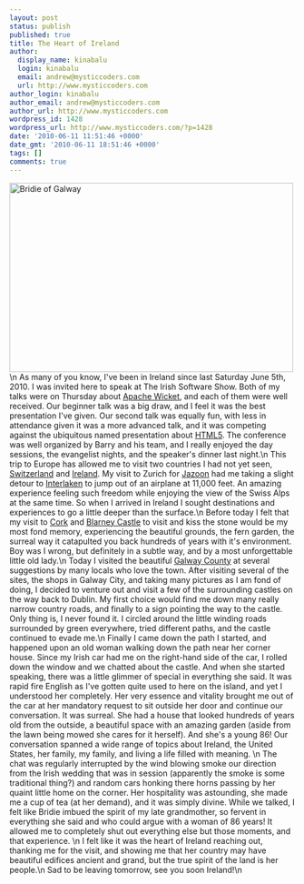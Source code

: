 ```yaml
---
layout: post
status: publish
published: true
title: The Heart of Ireland
author:
  display_name: kinabalu
  login: kinabalu
  email: andrew@mysticcoders.com
  url: http://www.mysticcoders.com
author_login: kinabalu
author_email: andrew@mysticcoders.com
author_url: http://www.mysticcoders.com
wordpress_id: 1428
wordpress_url: http://www.mysticcoders.com/?p=1428
date: '2010-06-11 11:51:46 +0000'
date_gmt: '2010-06-11 18:51:46 +0000'
tags: []
comments: true
---
```

<a href="http://www.flickr.com/photos/kinabalu/4690785253/" title="Bridie of Galway by kinabalu, on Flickr" target="_blank"><img src="http://farm5.static.flickr.com/4029/4690785253_420f921e10.jpg" width="500" height="333" alt="Bridie of Galway" /></a>\n
As many of you know, I've been in Ireland since last Saturday June 5th, 2010.  I was invited here to speak at The Irish Software Show.  Both of my talks were on Thursday about <a href="http://wicket.apache.org" target="_blank">Apache Wicket</a>, and each of them were well received.  Our beginner talk was a big draw, and I feel it was the best presentation I've given.  Our second talk was equally fun, with less in attendance given it was a more advanced talk, and it was competing against the ubiquitous named presentation about <a href="http://en.wikipedia.org/wiki/HTML5" target="_blank">HTML5</a>.  The conference was well organized by Barry and his team, and I really enjoyed the day sessions, the evangelist nights, and the speaker's dinner last night.\n
This trip to Europe has allowed me to visit two countries I had not yet seen, <a href="http://en.wikipedia.org/wiki/Switzerland" target="_blank">Switzerland</a> and <a href="http://en.wikipedia.org/wiki/Ireland" target="_blank">Ireland</a>.  My visit to Zurich for <a href="http://jazoon.com" target="_blank">Jazoon</a> had me taking a slight detour to <a href="http://en.wikipedia.org/wiki/Interlaken" target="_blank">Interlaken</a> to jump out of an airplane at 11,000 feet.  An amazing experience feeling such freedom while enjoying the view of the Swiss Alps at the same time.  So when I arrived in Ireland I sought destinations and experiences to go a little deeper than the surface.\n
Before today I felt that my visit to <a href="http://en.wikipedia.org/wiki/Cork" target="_blank">Cork</a> and <a href="http://en.wikipedia.org/wiki/Blarney_Castle" target="_blank">Blarney Castle</a> to visit and kiss the stone would be my most fond memory, experiencing the beautiful grounds, the fern garden, the surreal way it catapulted you back hundreds of years with it's environment.  Boy was I wrong, but definitely in a subtle way, and by a most unforgettable little old lady.\n
Today I visited the beautiful <a href="http://en.wikipedia.org/wiki/Galway" target="_blank">Galway County</a> at several suggestions by many locals who love the town.  After visiting several of the sites, the shops in Galway City, and taking many pictures as I am fond of doing, I decided to venture out and visit a few of the surrounding castles on the way back to Dublin.  My first choice would find me down many really narrow country roads, and finally to a sign pointing the way to the castle.  Only thing is, I never found it.  I circled around the little winding roads surrounded by green everywhere, tried different paths, and the castle continued to evade me.\n
Finally I came down the path I started, and happened upon an old woman walking down the path near her corner house.  Since my Irish car had me on the right-hand side of the car, I rolled down the window and we chatted about the castle.  And when she started speaking, there was a little glimmer of special in everything she said.  It was rapid fire English as I've gotten quite used to here on the island, and yet I understood her completely.  Her very essence and vitality brought me out of the car at her mandatory request to sit outside her door and continue our conversation.  It was surreal.  She had a house that looked hundreds of years old from the outside, a beautiful space with an amazing garden (aside from the lawn being mowed she cares for it herself).  And she's a young 86!  Our conversation spanned a wide range of topics about Ireland, the United States, her family, my family, and living a life filled with meaning.  \n
The chat was regularly interrupted by the wind blowing smoke our direction from the Irish wedding that was in session (apparently the smoke is some traditional thing?) and random cars honking there horns passing by her quaint little home on the corner.  Her hospitality was astounding, she made me a cup of tea (at her demand), and it was simply divine.  While we talked, I felt like Bridie imbued the spirit of my late grandmother, so fervent in everything she said and who could argue with a woman of 86 years!  It allowed me to completely shut out everything else but those moments, and that experience.  \n
I felt like it was the heart of Ireland reaching out, thanking me for the visit, and showing me that her country may have beautiful edifices ancient and grand, but the true spirit of the land is her people.\n
Sad to be leaving tomorrow, see you soon Ireland!\n
